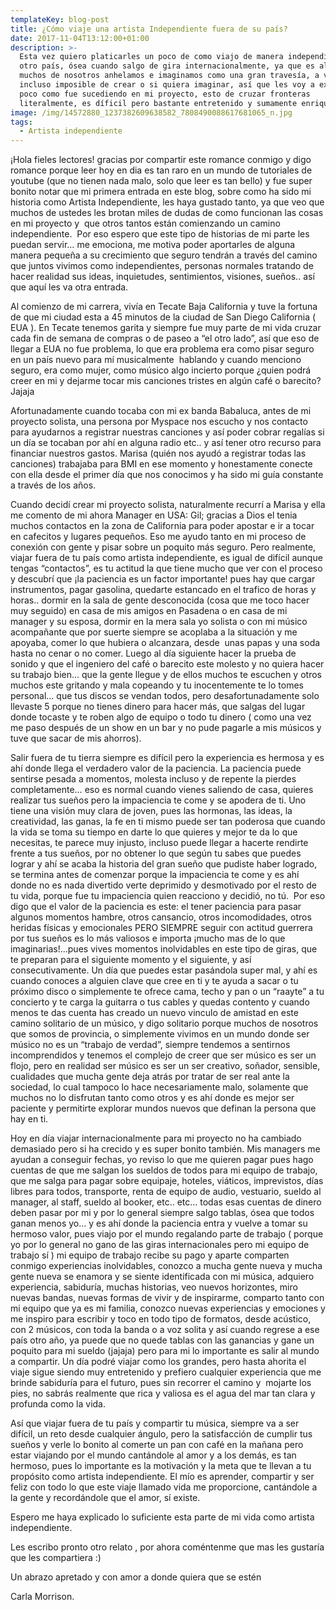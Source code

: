 ```yaml
---
templateKey: blog-post
title: ¿Cómo viaje una artista Independiente fuera de su país?
date: 2017-11-04T13:12:00+01:00
description: >-
  Esta vez quiero platicarles un poco de como viajo de manera independiente a
  otro país, ósea cuando salgo de gira internacionalmente, ya que es algo que
  muchos de nosotros anhelamos e imaginamos como una gran travesía, a veces
  incluso imposible de crear o si quiera imaginar, así que les voy a explicar un
  poco como fue sucediendo en mi proyecto, esto de cruzar fronteras
  literalmente, es díficil pero bastante entretenido y sumamente enriquecedor.
image: /img/14572880_1237382609638582_7808490088617681065_n.jpg
tags:
  - Artista independiente
---
```

¡Hola fieles lectores! gracias por compartir este romance conmigo y digo romance porque leer hoy en dia es tan raro en un mundo de tutoriales de youtube (que no tienen nada malo, solo que leer es tan bello) y fue super bonito notar que mi primera entrada en este blog, sobre como ha sido mi historia como Artista Independiente, les haya gustado tanto, ya que veo que muchos de ustedes les brotan miles de dudas de como funcionan las cosas en mi proyecto y  que otros tantos están comienzando un camino independiente.  Por eso espero que este tipo de historias de mi parte les puedan servir… me emociona, me motiva poder aportarles de alguna manera pequeña a su crecimiento que seguro tendrán a través del camino que juntos vivimos como independientes, personas normales tratando de hacer realidad sus ideas, inquietudes, sentimientos, visiones, sueños.. así que aquí les va otra entrada.



Al comienzo de mi carrera, vivía en Tecate Baja California y tuve la fortuna de que mi ciudad esta a 45 minutos de la ciudad de San Diego California ( EUA ). En Tecate tenemos garita y siempre fue muy parte de mi vida cruzar cada fin de semana de compras o de paseo a “el otro lado”, así que eso de llegar a EUA no fue problema, lo que era problema era como pisar seguro en un país nuevo para mí musicalmente  hablando y cuando menciono seguro, era como mujer, como músico algo incierto porque ¿quien podrá creer en mi y dejarme tocar mis canciones tristes en algún café o barecito? Jajaja



Afortunadamente cuando tocaba con mi ex banda Babaluca, antes de mi proyecto solista, una persona por Myspace nos escucho y nos contacto para ayudarnos a registrar nuestras canciones y así poder cobrar regalías si un día se tocaban por ahí en alguna radio etc.. y así tener otro recurso para financiar nuestros gastos. Marisa (quién nos ayudó a registrar todas las canciones) trabajaba para BMI en ese momento y honestamente conecte con ella desde el primer día que nos conocimos y ha sido mi guía constante a través de los años.



Cuando decidí crear mi proyecto solista, naturalmente recurrí a Marisa y ella me comento de mi ahora Manager en USA: Gil; gracias a Dios el tenia muchos contactos en la zona de California para poder apostar e ir a tocar en cafecitos y lugares pequeños. Eso me ayudo tanto en mi proceso de conexión con gente y pisar sobre un poquito más seguro. Pero realmente, viajar fuera de tu país como artista independiente, es igual de difícil aunque tengas “contactos”, es tu actitud la que tiene mucho que ver con el proceso y descubrí que ¡la paciencia es un factor importante! pues hay que cargar instrumentos, pagar gasolina, quedarte estancado en el trafico de horas y horas.. dormir en la sala de gente desconocida (cosa que me toco hacer muy seguido) en casa de mis amigos en Pasadena o en casa de mi manager y su esposa, dormir en la mera sala yo solista o con mi músico acompañante que por suerte siempre se acoplaba a la situación y me apoyaba, comer lo que hubiera o alcanzara, desde  unas papas y una soda hasta no cenar o no comer. Luego al día siguiente hacer la prueba de sonido y que el ingeniero del café o barecito este molesto y no quiera hacer su trabajo bien… que la gente llegue y de ellos muchos te escuchen y otros muchos este gritando y mala copeando y tu inocentemente te lo tomes personal… que tus discos se vendan todos, pero desafortunadamente solo llevaste 5 porque no tienes dinero para hacer más, que salgas del lugar donde tocaste y te roben algo de equipo o todo tu dinero ( como una vez me paso después de un show en un bar y no pude pagarle a mis músicos y tuve que sacar de mis ahorros).



Salir fuera de tu tierra siempre es difícil pero la experiencia es hermosa y es ahí donde llega el verdadero valor de la paciencia. La paciencia puede sentirse pesada a momentos, molesta incluso y de repente la pierdes completamente… eso es normal cuando vienes saliendo de casa, quieres realizar tus sueños pero la impaciencia te come y se apodera de ti. Uno tiene una visión muy clara de joven, pues las hormonas, las ideas, la creatividad, las ganas, la fe en ti mismo puede ser tan poderosa que cuando la vida se toma su tiempo en darte lo que quieres y mejor te da lo que necesitas, te parece muy injusto, incluso puede llegar a hacerte rendirte frente a tus sueños, por no obtener lo que según tu sabes que puedes lograr y ahí se acaba la historia del gran sueño que pudiste haber logrado, se termina antes de comenzar porque la impaciencia te come y es ahí donde no es nada divertido verte deprimido y desmotivado por el resto de tu vida, porque fue tu impaciencia quien reacciono y decidió, no tú.  Por eso digo que el valor de la paciencia es este: el tener paciencia para pasar algunos momentos hambre, otros cansancio, otros incomodidades, otros heridas físicas y emocionales PERO SIEMPRE seguir con actitud guerrera por tus sueños es lo más valiosos e importa ¡mucho mas de lo que imaginarias!...pues vives momentos inolvidables en este tipo de giras, que te preparan para el siguiente momento y el siguiente, y así consecutivamente. Un día que puedes estar pasándola super mal, y ahí es cuando conoces a alguien clave que cree en ti y te ayuda a sacar o tu próximo disco o simplemente te ofrece cama, techo y pan o un “raayte” a tu concierto y te carga la guitarra o tus cables y quedas contento y cuando menos te das cuenta has creado un nuevo vinculo de amistad en este camino solitario de un músico, y digo solitario porque muchos de nosotros que somos de provincia, o simplemente vivimos en un mundo donde ser músico no es un “trabajo de verdad”, siempre tendemos a sentirnos incomprendidos y tenemos el complejo de creer que ser músico es ser un flojo, pero en realidad ser músico es ser un ser creativo, soñador, sensible,  cualidades que mucha gente deja atrás por tratar de ser real ante la sociedad, lo cual tampoco lo hace necesariamente malo, solamente que muchos no lo disfrutan tanto como otros y es ahí donde es mejor ser paciente y permitirte explorar mundos nuevos que definan la persona que hay en ti.



Hoy en día viajar internacionalmente para mi proyecto no ha cambiado demasiado pero si ha crecido y es super bonito también. Mis managers me ayudan a conseguir fechas, yo reviso lo que me quieren pagar pues hago cuentas de que me salgan los sueldos de todos para mi equipo de trabajo, que me salga para pagar sobre equipaje, hoteles, viáticos, imprevistos, días libres para todos, transporte, renta de equipo de audio, vestuario, sueldo al manager, al staff, sueldo al booker, etc.. etc… todas esas cuentas de dinero deben pasar por mi y por lo general siempre salgo tablas, ósea que todos ganan menos yo… y es ahí donde la paciencia entra y vuelve a tomar su hermoso valor, pues viajo por el mundo regalando parte de trabajo ( porque yo por lo general no gano de las giras internacionales pero mi equipo de trabajo sí ) mi equipo de trabajo recibe su pago y aparte comparten conmigo experiencias inolvidables, conozco a mucha gente nueva y mucha gente nueva se enamora y se siente identificada con mi música, adquiero experiencia, sabiduría, muchas historias, veo nuevos horizontes, miro nuevas bandas, nuevas formas de vivir y de inspirarme, comparto tanto con mi equipo que ya es mi familia, conozco nuevas experiencias y emociones y me inspiro para escribir y toco en todo tipo de formatos, desde acústico, con 2 músicos, con toda la banda o a voz solita y así cuando regrese a ese país otro año, ya puede que no quede tablas con las ganancias y gane un poquito para mi sueldo (jajaja) pero para mi lo importante es salir al mundo a compartir. Un día podré viajar como los grandes, pero hasta ahorita el viaje sigue siendo muy entretenido y prefiero cualquier experiencia que me brinde sabiduría para el futuro, pues sin recorrer el camino y  mojarte los pies, no sabrás realmente que rica y valiosa es el agua del mar tan clara y profunda como la vida.



Así que viajar fuera de tu país y compartir tu música, siempre va a ser difícil, un reto desde cualquier ángulo, pero la satisfacción de cumplir tus sueños y verle lo bonito al comerte un pan con café en la mañana pero estar viajando por el mundo cantándole al amor y a los demás, es tan hermoso, pues lo importante es la motivación y la meta que te llevan a tu propósito como artista independiente. El mío es aprender, compartir y ser feliz con todo lo que este viaje llamado vida me proporcione, cantándole a la gente y recordándole que el amor, sí existe.



Espero me haya explicado lo suficiente esta parte de mi vida como artista independiente.



Les escribo pronto otro relato , por ahora coméntenme que mas les gustaría que les compartiera :)



Un abrazo apretado y con amor a donde quiera que se estén



Carla Morrison.
